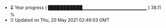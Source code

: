 - ⏳ Year progress { ███████████▁▁▁▁▁▁▁▁▁▁▁▁▁▁▁▁▁▁▁ } 38.11 %
- ⏰ Updated on Thu, 20 May 2021 02:49:03 GMT

